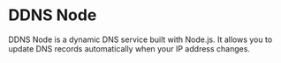 # DDNS Node

DDNS Node is a dynamic DNS service built with Node.js. It allows you to update DNS records automatically when your IP address changes.

